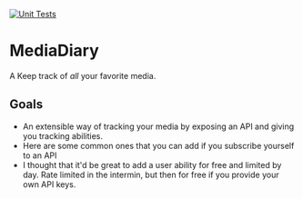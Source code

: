 [![Unit Tests](https://github.com/snesjhon/mediaDiary/actions/workflows/unit-tests.yml/badge.svg)](https://github.com/snesjhon/mediaDiary/actions/workflows/unit-tests.yml)

# MediaDiary
A Keep track of _all_ your favorite media.

## Goals
- An extensible way of tracking your media by exposing an API and giving you tracking abilities.
- Here are some common ones that you can add if you subscribe yourself to an API
- I thought that it'd be great to add a user ability for free and limited by day. Rate limited in the intermin, but then for free if you provide your own API keys.
